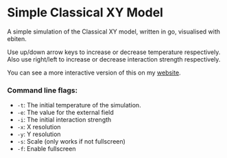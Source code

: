 # Simple Classical XY Model

A simple simulation of the Classical XY model, written in go, visualised with ebiten.

Use up/down arrow keys to increase or decrease temperature respectively. Also use right/left to increase or decrease interaction strength respectively.

You can see a more interactive version of this on my [website](https://e74000.net/posts/xymodel/).

### Command line flags:

* `-t`: The initial temperature of the simulation.
* `-e`: The value for the external field
* `-i`: The initial interaction strength
* `-x`: X resolution
* `-y`: Y resolution
* `-s`: Scale (only works if not fullscreen)
* `-f`: Enable fullscreen
